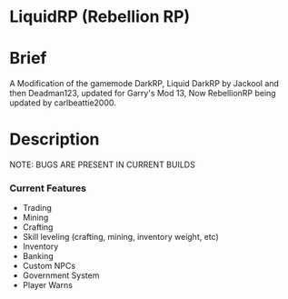 LiquidRP (Rebellion RP)
========

Brief
========
A Modification of the gamemode DarkRP, Liquid DarkRP by Jackool and then Deadman123, updated for Garry's Mod 13, Now RebellionRP being updated by carlbeattie2000.

Description
========
NOTE: BUGS ARE PRESENT IN CURRENT BUILDS

### Current Features
- Trading
- Mining
- Crafting
- Skill leveling (crafting, mining, inventory weight, etc)
- Inventory
- Banking
- Custom NPCs
- Government System
- Player Warns
